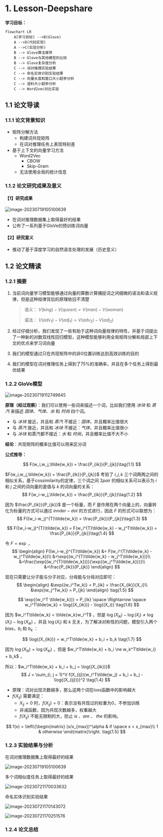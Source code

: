 # 1. Lesson-Deepshare

**学习目标：**

```mermaid
flowchart LR
    A[学习目标] -->B(Glove)
    A -->D(代码实现)
    A -->C(实验分析)
    B --> Glove算法推导
    B --> Glove与其他模型的比较
    B --> Glove复杂度分析
    C --> 词对推理实验结果
    C --> 命名实体识别实验结果
    C --> 向量长度和窗口大小超参分析
    C --> 语料大小超参分析
    C --> Word2vec对比实验
```

## 1.1 论文导读

### 1.1.1 论文背景知识

- 矩阵分解方法
  - 构建词共现矩阵
  - 在词对推理任务上表现特别差
- 基于上下文的向量学习方法
  - Word2Vec
    - CBOW
    - Skip-Gram
  - 无法使用全局的统计信息

### 1.1.2 论文研究成果及意义

#### 【1】研究成果

![image-20230719105100639](https://bucket-zly.oss-cn-beijing.aliyuncs.com/img/image-20230719105100639.png)

- 在词对推理数据集上取得最好的结果
- 公布了一系列基于GloVe的预训练词向量

#### 【2】研究意义

- 推动了基于深度学习的自然语言处理的发展（历史意义）



## 1.2 论文精读

### 1.2.1 摘要

1. 当前词向量学习模型能够通过向量的算数计算捕捉词之间细微的语法和语义规律，但是这种规律背后的原理依旧不清楚

   > 语义： $V(king) - V(queen) = V(man) - V(woman)$ 
   >
   > 语法： $V(adv_1) - V(adj_1) = V(adv_2) - V(adj_2)$ 

2. 经过仔细分析，我们发现了一些有助于这种词向量规律的特性，并基于词提出了一种新的对数双线性回归模型，这种模型能够利用全局矩阵分解和局部上下文的优点来学习词向量

3. 我们的模型通过只在共现矩阵中的非0位置训练达到高效训练的目的

4. 我们的模型在词对推理任务上得到了75%的准确率，并且在多个任务上得到最优结果



### 1.2.2 GloVe模型

![image-20230719112749645](https://bucket-zly.oss-cn-beijing.aliyuncs.com/img/image-20230719112749645.png)

**原理（经过观察）**：我们可以使用一些词来描述一个词，比如我们使用 $冰块$ 和 $蒸汽$ 来描述 $固体$、$气体$、$水$ 和 $时尚$ 四个词。

- 与 $冰块$ 接近，并且和 $蒸汽$ 不接近：$固体$，并且概率比值很大
- 与 $蒸汽$ 接近，并且和 $冰块$ 不接近：$气体$，并且概率比值很小
- 与 $冰块$ 和蒸汽都不接近：$水$ 和 $时尚$，并且概率比值不大不小

**结论**：共现矩阵的概率比值可以用来区分词



**公式推导：**

$$
F(w_i,w_j,\tilde{w_k}) = \frac{P_{ik}}{P_{jk}}\tag{1.1}
$$

$F(w_i,w_j,\tilde{w_k}) = \frac{P_{ik}}{P_{jk}}$ 考验了 $i,j,k$ 三个词两两之间的相似关系，基于cossimilarity的定律，三个词之间 $2pair$ 的相似关系可以表示为 $i$ 和 $j$ 之间的词向量的差值与 $k$ 的词向量的关系：
$$
F(w_i-w_j,\tilde{w_k}) = \frac{P_{ik}}{P_{jk}}\tag{1.2}
$$

因为 $\frac{P_{ik}}{P_{jk}}$ 是一个标量，而 $F$ 是作用在两个向量上的，向量转化为标量的方式可以通过 $innder-dot$ 的方式进行，因此 $F$ 的形式可以联想为：
$$
F((w_i-w_j)^{T}\tilde{w_k}) = \frac{P_{ik}}{P_{jk}}\tag{1.3}
$$

$$
F((w_i-w_j)^{T}\tilde{w_k}) = F(w_i^{T}\tilde{w_k} - w_j^T\tilde{w_k}) = \frac{P_{ik}}{P_{jk}}\tag{1.4}
$$

令 $F = \exp$ ，
$$
\begin{align}
F((w_i-w_j)^{T}\tilde{w_k}) &= F(w_i^{T}\tilde{w_k} - w_j^T\tilde{w_k})\\
&=\exp{(w_i^{T}\tilde{w_k} - w_j^T\tilde{w_k})}\\
&=\frac{\exp{(w_i^{T}\tilde{w_k})}}{\exp{(w_j^T\tilde{w_k})}}\\
&=\frac{P_{ik}}{P_{jk}}
\end{align}
$$

现在只需要让分子能与分子对应，分母能与分母对应即可：
$$
\begin{align}
&\exp{(w_i^Tw_k)}  = P_{ik} = \frac{X_{ik}}{X_i}\\
&\exp{(w_j^Tw_k)} = P_{jk}
\end{align} \tag{1.5}
$$

$$
\exp{(w_i^T \tilde{w_k})} = P_{ik} \space \Rightarrow \space  w_i^T\tilde{w_k} = \log{(X_{ik})} - \log{(X_i)} \tag{1.6}
$$

因为 $w_i^T\tilde{w_k} = \tilde{w_k}w_i^T$ ，但是 $\log{(X_{ik})} - \log{(X_i)} \ne \log{(X_i)} - \log{(X_{ik})}$ ，并且 $\log{(X_i)}$ 和 $k$ 无关，为了解决对称性的问题，模型引入两个 $bias$，$b_i$ 和 $b_k$ ：

$$
\log{(X_{ik})} = w_i^T\tilde{w_k} + b_i + b_k \tag{1.7}
$$


因为 $\log{(X_{ik})} = \log{(X_{ki})}$ ，但是 $w_i^T\tilde{w_k} + b_i \ne w_k^T\tilde{w_i} + b_k$ ，

所以：$w_i^T\tilde{w_k} + b_i + b_j = \log{(X_{ik})}$ 
$$
J = \sum_{i, j = 1}^V f(X_{ij})(w_i^T\tilde{w_j} + b_i + b_j - \log{(X_{ij})})^2 \tag{1.4}
$$

- 原理：词对出现次数越多，那么这两个词在loss函数中的影响越大
- $f(X_{ij})$ 需要满足：
  - $X_{ij} = 0$ 时，$f(X_{ij}) = 0$：表示没有共现过的权重为0，不参加训练
  - 非减函数，因为共现次数越多，权重越大
  - $f(X_{ij})$ 不能无限制的大，防止 $is$ 、$are$ 、 $the$ 的影响。

$$
f(x) = \left\{\begin{matrix}
(x/x_{max})^\alpha   & if \space x < x_{max}\\
1  & otherwise
\end{matrix}\right. \tag{1.5}
$$






### 1.2.3 实验结果与分析

在词对推理数据集上取得最好的结果

![image-20230719105100639](https://bucket-zly.oss-cn-beijing.aliyuncs.com/img/image-20230719105100639.png)

多个词相似度任务上取得最好的结果

![image-20230721170033632](https://bucket-zly.oss-cn-beijing.aliyuncs.com/img/image-20230721170033632.png)



命名实体识别实验结果

![image-20230721170143072](https://bucket-zly.oss-cn-beijing.aliyuncs.com/img/image-20230721170143072.png)

![image-20230721170251576](https://bucket-zly.oss-cn-beijing.aliyuncs.com/img/image-20230721170251576.png)





### 1.2.4 论文总结













































































